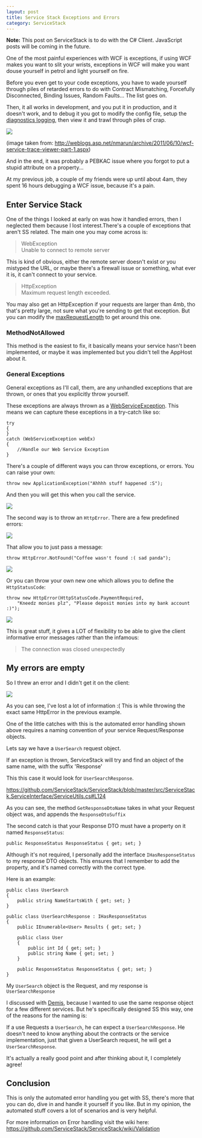 ```yaml
---
layout: post
title: Service Stack Exceptions and Errors
category: ServiceStack
---
```


<span class="note">**Note:** This post on ServiceStack is to do with the C# Client. JavaScript posts will be coming in the future.</span>

One of the most painful experiences with WCF is exceptions, if using WCF makes you want to slit your wrists, exceptions in WCF will make you want douse yourself in petrol and light yourself on fire.

Before you even get to your code exceptions, you have to wade yourself through piles of retarded errors to do with Contract Mismatching, Forcefully Disconnected, Binding Issues, Random Faults... The list goes on.

Then, it all works in development, and you put it in production, and it doesn't work, and to debug it you got to modify the config file, setup the [diagnostics logging](http://msdn.microsoft.com/en-us/library/ms732023.aspx), then view it and trawl through piles of crap.

![](/images/service-stack-errors-1.png)

(image taken from: <http://weblogs.asp.net/nmarun/archive/2011/06/10/wcf-service-trace-viewer-part-1.aspx>)

And in the end, it was probably a PEBKAC issue where you forgot to put a stupid attribute on a property...

<!--excerpt-->

At my previous job, a couple of my friends were up until about 4am, they spent 16 hours debugging a WCF issue, because it's a pain.

## Enter Service Stack ##

One of the things I looked at early on was how it handled errors, then I neglected them because I lost interest.There's a couple of exceptions that aren't SS related. The main one you may come across is:

> WebException   
> Unable to connect to remote server

This is kind of obvious, either the remote server doesn't exist or you mistyped the URL, or maybe there's a firewall issue or something, what ever it is, it can't connect to your service.

> HttpException  
> Maximum request length exceeded.

You may also get an HttpException if your requests are larger than 4mb, tho that's pretty large, not sure what you're sending to get that exception. But you can modify the [maxRequestLength](http://msdn.microsoft.com/en-us/library/e1f13641(vs.71).aspx) to get around this one.

### MethodNotAllowed ###

This method is the easiest to fix, it basically means your service hasn't been implemented, or maybe it was implemented but you didn't tell the AppHost about it.

### General Exceptions ###

General exceptions as I'll call, them, are any unhandled exceptions that are thrown, or ones that you explicitly throw yourself.

These exceptions are always thrown as a [WebServiceException](https://github.com/ServiceStack/ServiceStack/blob/master/src/ServiceStack.Common/ServiceClient.Web/ServiceClientBase.cs#L278). This means we can capture these exceptions in a try-catch like so:

    try
    {
    }
    catch (WebServiceException webEx)
    {
        //Handle our Web Service Exception
    }
    
There's a couple of different ways you can throw exceptions, or errors. You can raise your own:

    throw new ApplicationException("Ahhhh stuff happened :S");

And then you will get this when you call the service.

![](/images/service-stack-errors-2.png)

The second way is to throw an `HttpError`. There are a few predefined errors:

![](/images/service-stack-errors-3.png)

That allow you to just pass a message:

    throw HttpError.NotFound("Coffee wasn't found :( sad panda");

![](/images/service-stack-errors-4.png)

Or you can throw your own new one which allows you to define the `HttpStatusCode`:

    throw new HttpError(HttpStatusCode.PaymentRequired, 
        "Kneedz monies plz", "Please deposit monies into my bank account :)");

![](/images/service-stack-errors-5.png)

This is great stuff, it gives a LOT of flexibility to be able to give the client informative error messages rather than the infamous:

> The connection was closed unexpectedly

## My errors are empty ##

So I threw an error and I didn't get it on the client:

![](/images/service-stack-errors-6.png)

As you can see, I've lost a lot of information :( This is while throwing the exact same HttpError in the previous example.

One of the little catches with this is the automated error handling shown above requires a naming convention of your service Request/Response objects.

Lets say we have a `UserSearch` request object.

If an exception is thrown, ServiceStack will try and find an object of the same name, with the suffix 'Response'

This this case it would look for `UserSearchResponse`.

<https://github.com/ServiceStack/ServiceStack/blob/master/src/ServiceStack.ServiceInterface/ServiceUtils.cs#L124>

As you can see, the method `GetResponseDtoName` takes in what your Request object was, and appends the `ResponseDtoSuffix`

The second catch is that your Response DTO must have a property on it named `ResponseStatus`:

    public ResponseStatus ResponseStatus { get; set; }
    
Although it's not required, I personally add the interface `IHasResponseStatus` to my response DTO objects. This ensures that I remember to add the property, and it's named correctly with the correct type.

Here is an example:

    public class UserSearch
    {
        public string NameStartsWith { get; set; }
    }
    
    public class UserSearchResponse : IHasResponseStatus
    {
        public IEnumerable<User> Results { get; set; }

        public class User
        {
            public int Id { get; set; }
            public string Name { get; set; }
        }

        public ResponseStatus ResponseStatus { get; set; }
    }

My `UserSearch` object is the Request, and my response is `UserSearchResponse`

I discussed with [Demis](https://github.com/mythz), because I wanted to use the same response object for a few different services. But he's specifically designed SS this way, one of the reasons for the naming is:

If a use Requests a `UserSearch`, he can expect a `UserSearchResponse`. He doesn't need to know anything about the contracts or the service implementation, just that given a UserSearch request, he will get a `UserSearchResponse`.

It's actually a really good point and after thinking about it, I completely agree!

## Conclusion ##

This is only the automated error handling you get with SS, there's more that you can do, dive in and handle it yourself if you like. But in my opinion, the automated stuff covers a lot of scenarios and is very helpful.

For more information on Error handling visit the wiki here: <https://github.com/ServiceStack/ServiceStack/wiki/Validation>
